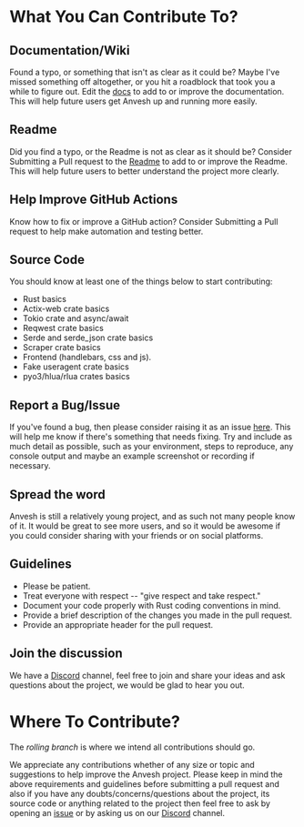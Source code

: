 # What You Can Contribute To?

## Documentation/Wiki

Found a typo, or something that isn't as clear as it could be? Maybe I've missed something off altogether, or you hit a roadblock that took you a while to figure out. Edit the [docs](./docs/) to add to or improve the documentation. This will help future users get Anvesh up and running more easily.

## Readme

Did you find a typo, or the Readme is not as clear as it should be? Consider Submitting a Pull request to the [Readme](https://github.com/neon-mmd/anvesh/blob/master/README.md) to add to or improve the Readme. This will help future users to better understand the project more clearly.

## Help Improve GitHub Actions

Know how to fix or improve a GitHub action? Consider Submitting a Pull request to help make automation and testing better.

## Source Code

You should know at least one of the things below to start contributing:

- Rust basics
- Actix-web crate basics
- Tokio crate and async/await
- Reqwest crate basics
- Serde and serde_json crate basics
- Scraper crate basics
- Frontend (handlebars, css and js).
- Fake useragent crate basics
- pyo3/hlua/rlua crates basics

## Report a Bug/Issue

If you've found a bug, then please consider raising it as an issue [here](https://github.com/neon-mmd/anvesh/issues). This will help me know if there's something that needs fixing. Try and include as much detail as possible, such as your environment, steps to reproduce, any console output and maybe an example screenshot or recording if necessary.

## Spread the word

Anvesh is still a relatively young project, and as such not many people know of it. It would be great to see more users, and so it would be awesome if you could consider sharing with your friends or on social platforms.

## Guidelines

- Please be patient.
- Treat everyone with respect -- \"give respect and take respect.\"
- Document your code properly with Rust coding conventions in mind.
- Provide a brief description of the changes you made in the pull request.
- Provide an appropriate header for the pull request.

## Join the discussion

We have a [Discord](https://discord.gg/SWnda7Mw5u) channel, feel free to join and share your ideas and ask questions about the project, we would be glad to hear you out.

# Where To Contribute?

The _rolling branch_ is where we intend all contributions should go.


We appreciate any contributions whether of any size or topic and suggestions to help improve the Anvesh project. Please keep in mind the above requirements and guidelines before submitting a pull request and also if you have any doubts/concerns/questions about the project, its source code or anything related to the project then feel free to ask by opening an [issue](https://github.com/neon-mmd/anvesh/issues) or by asking us on our [Discord](https://discord.gg/SWnda7Mw5u) channel.
